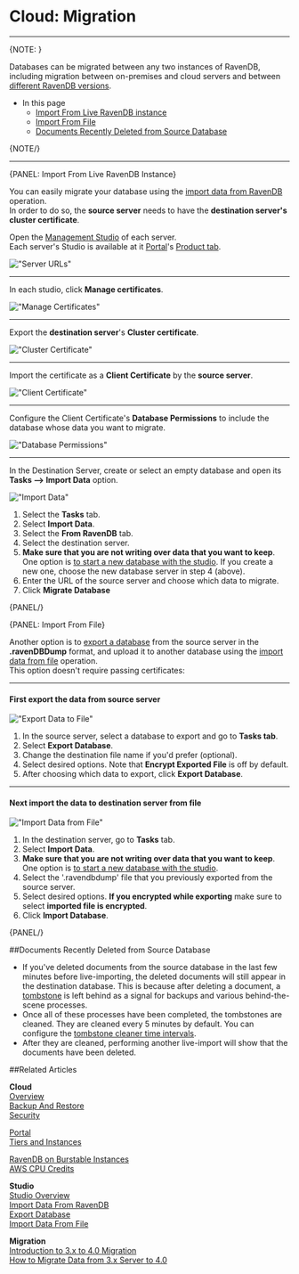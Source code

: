 # Cloud: Migration
---

{NOTE: }

Databases can be migrated between any two instances of RavenDB, including migration between on-premises and 
cloud servers and between [different RavenDB versions](../migration/client-api/introduction).  

* In this page  
  * [Import From Live RavenDB instance](cloud-migration#import-from-live-ravendb-instance)  
  * [Import From File](cloud-migration#import-from-file)  
  * [Documents Recently Deleted from Source Database](cloud-migration#documents-recently-deleted-from-source-database)  

{NOTE/}

---

{PANEL: Import From Live RavenDB Instance}

You can easily migrate your database using the [import data from RavenDB](../studio/database/tasks/import-data/import-from-ravendb) operation.  
In order to do so, the **source server** needs to have the **destination server's cluster certificate**.  

Open the [Management Studio](../studio/overview) of each server.  
Each server's Studio is available at it [Portal](../cloud/portal/cloud-portal#cloud-portal)'s 
[Product tab](../cloud/portal/cloud-portal-products-tab#cloud-account-portal-products).  

!["Server URLs"](images\migration-001-urls.png "Server URLs")

---

In each studio, click **Manage certificates**.  

!["Manage Certificates"](images\migration-002-manage-certificates.png "Manage Certificates")

---

Export the **destination server**'s **Cluster certificate**.  

!["Cluster Certificate"](images\migration-003-cluster-certificate.png "Cluster Certificate")

---

Import the certificate as a **Client Certificate** by the **source server**.  

!["Client Certificate"](images\migration-004-client-certificate.png "Client Certificate")

---

Configure the Client Certificate's **Database Permissions** to include the database whose data you want to migrate.  

!["Database Permissions"](images\migration-005-database-permissions.png "Database Permissions")

---

In the Destination Server, create or select an empty database and open its **Tasks --> Import Data** option.  

!["Import Data"](images\migrating-data-from-ravendb-steps.png "import data")

1. Select the **Tasks** tab.  
2. Select **Import Data**.  
3. Select the **From RavenDB** tab.  
4. Select the destination server.  
5. **Make sure that you are not writing over data that you want to keep**. One option is [to start a new database with the studio](https://ravendb.net/docs/article-page/5.2/csharp/studio/database/create-new-database/general-flow).  If you create a new one, choose the new database server in step 4 (above).  
6. Enter the URL of the source server and choose which data to migrate.  
7. Click **Migrate Database**  



{PANEL/}

{PANEL: Import From File}
  
Another option is to [export a database](../studio/database/tasks/export-database) from the source server in the 
**.ravenDBDump** format, and upload it to another database using the 
[import data from file](../studio/database/tasks/import-data/import-data-file) operation.  
This option doesn't require passing certificates:  

---

#### First export the data from source server  

!["Export Data to File"](images\studio-view-export-database-tofile-steps.png "Export Data to File")

1. In the source server, select a database to export and go to **Tasks tab**.  
2. Select **Export Database**.  
3. Change the destination file name if you'd prefer (optional).  
4. Select desired options.  Note that **Encrypt Exported File** is off by default.  
5. After choosing which data to export, click **Export Database**.  

---

#### Next import the data to destination server from file

!["Import Data from File"](images\studio-view-import-fromfile-steps.png "Import Data from File")

1. In the destination server, go to **Tasks** tab.  
2. Select **Import Data**.  
3. **Make sure that you are not writing over data that you want to keep**. One option is [to start a new database with the studio](https://ravendb.net/docs/article-page/5.2/csharp/studio/database/create-new-database/general-flow).  
4. Select the '.ravendbdump' file that you previously exported from the source server.  
5. Select desired options.  **If you encrypted while exporting** make sure to select **imported file is encrypted**.  
6. Click **Import Database**.  

{PANEL/}

##Documents Recently Deleted from Source Database  

* If you've deleted documents from the source database in the last few minutes before live-importing, 
the deleted documents will still appear in the destination database. 
This is because after deleting a document, a [tombstone](../glossary/tombstone) is left behind as a signal for backups and 
various behind-the-scene processes.  
* Once all of these processes have been completed, 
the tombstones are cleaned. They are cleaned every 5 minutes by default. You can configure the [tombstone cleaner time intervals](../server/configuration/tombstone-configuration).   
* After they are cleaned, performing another live-import will show that the documents have been deleted.  
  


##Related Articles

**Cloud**  
[Overview](../cloud/cloud-overview)  
[Backup And Restore](../cloud/cloud-backup-and-restore)  
[Security](../cloud/cloud-security)  
  
[Portal](../cloud/portal/cloud-portal)  
[Tiers and Instances](../cloud/cloud-instances)  
  
[RavenDB on Burstable Instances](https://ayende.com/blog/187681-B/running-ravendb-on-burstable-cloud-instances)  
[AWS CPU Credits](https://docs.aws.amazon.com/AWSEC2/latest/UserGuide/burstable-credits-baseline-concepts.html)  

**Studio**  
[Studio Overview](../studio/overview)  
[Import Data From RavenDB](../studio/database/tasks/import-data/import-from-ravendb)  
[Export Database](../studio/database/tasks/export-database)  
[Import Data From File](../studio/database/tasks/import-data/import-data-file)  

**Migration**  
[Introduction to 3.x to 4.0 Migration](../migration/client-api/introduction)  
[How to Migrate Data from 3.x Server to 4.0](../migration/server/data-migration)  
